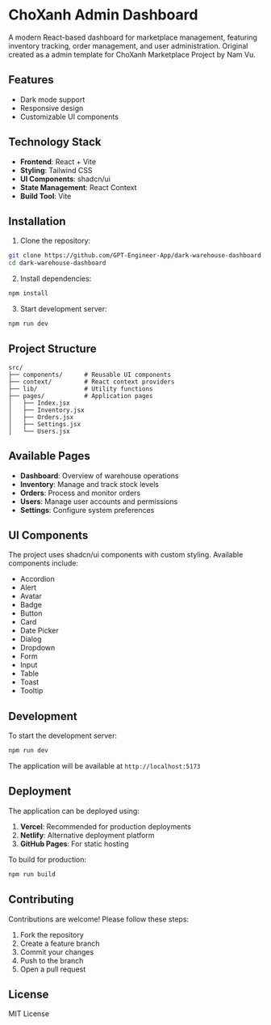 # ChoXanh Admin Dashboard

A modern React-based dashboard for marketplace management, featuring inventory tracking, order management, and user administration. Original created as a admin template for ChoXanh Marketplace Project by Nam Vu.

## Features

- Dark mode support
- Responsive design
- Customizable UI components

## Technology Stack

- **Frontend**: React + Vite
- **Styling**: Tailwind CSS
- **UI Components**: shadcn/ui
- **State Management**: React Context
- **Build Tool**: Vite

## Installation

1. Clone the repository:
```sh
git clone https://github.com/GPT-Engineer-App/dark-warehouse-dashboard.git
cd dark-warehouse-dashboard
```

2. Install dependencies:
```sh
npm install
```

3. Start development server:
```sh
npm run dev
```

## Project Structure

```
src/
├── components/      # Reusable UI components
├── context/         # React context providers
├── lib/             # Utility functions
├── pages/           # Application pages
│   ├── Index.jsx
│   ├── Inventory.jsx
│   ├── Orders.jsx
│   ├── Settings.jsx
│   └── Users.jsx
```

## Available Pages

- **Dashboard**: Overview of warehouse operations
- **Inventory**: Manage and track stock levels
- **Orders**: Process and monitor orders
- **Users**: Manage user accounts and permissions
- **Settings**: Configure system preferences

## UI Components

The project uses shadcn/ui components with custom styling. Available components include:

- Accordion
- Alert
- Avatar
- Badge
- Button
- Card
- Date Picker
- Dialog
- Dropdown
- Form
- Input
- Table
- Toast
- Tooltip

## Development

To start the development server:
```sh
npm run dev
```

The application will be available at `http://localhost:5173`

## Deployment

The application can be deployed using:

1. **Vercel**: Recommended for production deployments
2. **Netlify**: Alternative deployment platform
3. **GitHub Pages**: For static hosting

To build for production:
```sh
npm run build
```

## Contributing

Contributions are welcome! Please follow these steps:

1. Fork the repository
2. Create a feature branch
3. Commit your changes
4. Push to the branch
5. Open a pull request

## License

MIT License
